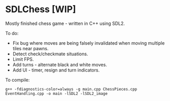 # SDLChess [WIP]

Mostly finished chess game - written in C++ using SDL2.

To do:
*   Fix bug where moves are being falsely invalidated when moving multiple tiles near pawns.
*   Detect check/checkmate situations.
*   Limit FPS.
*   Add turns - alternate black and white moves.
*   Add UI - timer, resign and turn indicators.

To compile:

```
g++ -fdiagnostics-color=always -g main.cpp ChessPieces.cpp EventHandling.cpp -o main -lSDL2 -lSDL2_image
```
